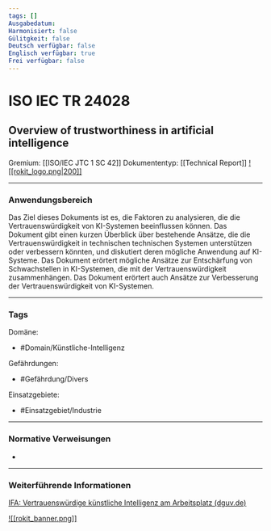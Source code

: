 ```yaml
---
tags: []
Ausgabedatum: 
Harmonisiert: false
Gülitgkeit: false
Deutsch verfügbar: false
Englisch verfügbar: true
Frei verfügbar: false
---
```


# ISO IEC TR 24028
## Overview of trustworthiness in artificial intelligence

Gremium: [[ISO/IEC JTC 1 SC 42]]
Dokumententyp: [[Technical Report]]
[![[rokit_logo.png|200]]](https://public-robots.de/)

***
### Anwendungsbereich

Das Ziel dieses Dokuments ist es, die Faktoren zu analysieren, die die Vertrauenswürdigkeit von KI-Systemen beeinflussen können. Das Dokument gibt einen kurzen Überblick über bestehende Ansätze, die die Vertrauenswürdigkeit in technischen technischen Systemen unterstützen oder verbessern könnten, und diskutiert deren mögliche Anwendung auf KI-Systeme. Das Dokument erörtert mögliche Ansätze zur Entschärfung von Schwachstellen in KI-Systemen, die mit der Vertrauenswürdigkeit zusammenhängen. Das Dokument erörtert auch Ansätze zur Verbesserung der Vertrauenswürdigkeit von KI-Systemen.
***
### Tags

Domäne:
- #Domain/Künstliche-Intelligenz

Gefährdungen:
- #Gefährdung/Divers

Einsatzgebiete:
- #Einsatzgebiet/Industrie

***
### Normative Verweisungen

-
***
### Weiterführende Informationen
[IFA: Vertrauenswürdige künstliche Intelligenz am Arbeitsplatz (dguv.de)](https://www.dguv.de/ifa/fachinfos/kuenstliche-intelligenz/vertrauenwuerdige-kuenstliche-intelligenz/index.jsp)


[![[rokit_banner.png]]](https://public-robots.de/)

